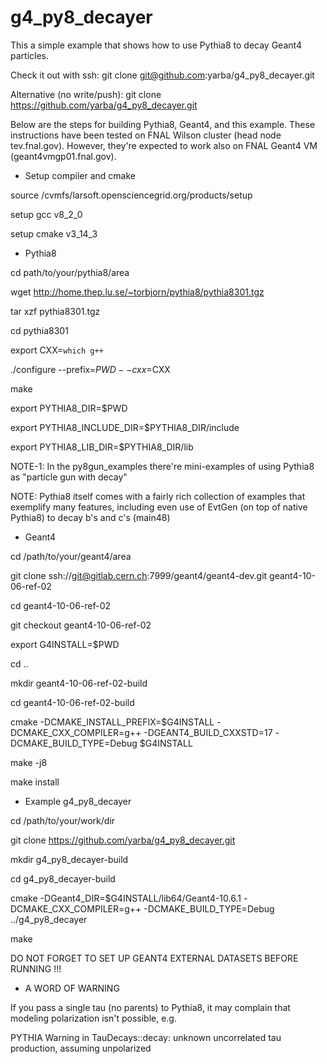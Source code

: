 # g4_py8_decayer

This a simple example that shows how to use Pythia8 to decay Geant4 particles.

Check it out with ssh:
git clone git@github.com:yarba/g4_py8_decayer.git 

Alternative (no write/push):
git clone https://github.com/yarba/g4_py8_decayer.git

Below are the steps for building Pythia8, Geant4, and this example.
These instructions have been tested on FNAL Wilson cluster (head node tev.fnal.gov).
However, they're expected to work also on FNAL Geant4 VM (geant4vmgp01.fnal.gov).

* Setup compiler and cmake

source  /cvmfs/larsoft.opensciencegrid.org/products/setup

setup gcc v8_2_0

setup cmake v3_14_3

* Pythia8

cd path/to/your/pythia8/area

wget http://home.thep.lu.se/~torbjorn/pythia8/pythia8301.tgz

tar xzf pythia8301.tgz

cd pythia8301

export CXX=`which g++`

./configure --prefix=$PWD --cxx=$CXX

make

export PYTHIA8_DIR=$PWD

export PYTHIA8_INCLUDE_DIR=$PYTHIA8_DIR/include

export PYTHIA8_LIB_DIR=$PYTHIA8_DIR/lib

NOTE-1: In the py8gun_examples there're mini-examples of using Pythia8 as "particle gun with decay" 

NOTE: Pythia8 itself comes with a fairly rich collection of examples that exemplify many features, including even use of EvtGen (on top of native Pythia8) to decay b's and c's (main48)

* Geant4

cd /path/to/your/geant4/area

git clone ssh://git@gitlab.cern.ch:7999/geant4/geant4-dev.git geant4-10-06-ref-02

cd  geant4-10-06-ref-02

git checkout  geant4-10-06-ref-02

export G4INSTALL=$PWD

cd ..

mkdir geant4-10-06-ref-02-build

cd  geant4-10-06-ref-02-build

cmake -DCMAKE_INSTALL_PREFIX=$G4INSTALL -DCMAKE_CXX_COMPILER=g++ -DGEANT4_BUILD_CXXSTD=17 -DCMAKE_BUILD_TYPE=Debug $G4INSTALL

make -j8

make install

* Example g4_py8_decayer

cd /path/to/your/work/dir

git clone https://github.com/yarba/g4_py8_decayer.git

mkdir g4_py8_decayer-build

cd g4_py8_decayer-build

cmake -DGeant4_DIR=$G4INSTALL/lib64/Geant4-10.6.1  -DCMAKE_CXX_COMPILER=g++ -DCMAKE_BUILD_TYPE=Debug ../g4_py8_decayer

make

DO NOT FORGET TO SET UP GEANT4 EXTERNAL DATASETS BEFORE RUNNING !!!

* A WORD OF WARNING

If you pass a single tau (no parents) to Pythia8, it may complain that modeling polarization isn't possible, e.g.

PYTHIA Warning in TauDecays::decay: unknown uncorrelated tau production, assuming unpolarized 




